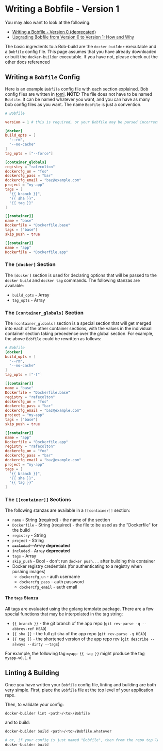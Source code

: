 # Writing a Bobfile - Version 1

You may also want to look at the following:

* [Writing a Bobfile - Version 0 (deprecated)](writing-a-bobfile-version-zero.md)
* [Upgrading Bobfile from Version 0 to Version 1: How and Why](upgrading-zero-to-one.md)

The basic ingredients to a Bob-build are the `docker-builder` executable and a
`Bobfile` config file.  This page assumes that you have already
downloaded or built the `docker-builder` executable.  If you have not, please
check out the other docs referenced

## Writing a `Bobfile` Config

Here is an example `Bobfile` config file with each section explained.
Bob config files are written in [toml](https://github.com/mojombo/toml).
**NOTE:** The file does not have to be named `Bobfile`.  It can be named
whatever you want, and you can have as many bob config files as you
want.  The name `Bobfile` is just a convention.

```toml
# Bobfile

version = 1 # this is required, or your Bobfile may be parsed incorrectly

[docker]
build_opts = [
  "--rm",
  "--no-cache"
]
tag_opts = ["--force"]

[container_globals]
registry = "rafecolton"
dockercfg_un = "foo"
dockercfg_pass = "bar"
dockercfg_email = "baz@example.com"
project = "my-app"
tags = [
  "{{ branch }}",
  "{{ sha }}",
  "{{ tag }}"
]

[[container]]
name = "base"
Dockerfile = "Dockerfile.base"
tags = ["base"]
skip_push = true

[[container]]
name = "app"
Dockerfile = "Dockerfile.app"
```

### The `[docker]` Section

The `[docker]` section is used for declaring options that will be passed
to the `docker build` and `docker tag` commands.  The following stanzas
are available:

* `build_opts` - Array
* `tag_opts` - Array

### The `[container_globals]` Section

The `[container_globals]` section is a special section that will get
merged into each of the other container sections, with the values in the
individual container section taking precedence over the global section.
For example, the above `Bobfile` could be rewritten as follows:

```toml
# Bobfile
[docker]
build_opts = [
  "--rm",
  "--no-cache"
]
tag_opts = ["-f"]

[[container]]
name = "base"
Dockerfile = "Dockerfile.base"
registry = "rafecolton"
dockercfg_un = "foo"
dockercfg_pass = "bar"
dockercfg_email = "baz@example.com"
project = "my-app"
tags = ["base"]
skip_push = true

[[container]]
name = "app"
Dockerfile = "Dockerfile.app"
registry = "rafecolton"
dockercfg_un = "foo"
dockercfg_pass = "bar"
dockercfg_email = "baz@example.com"
project = "my-app"
tags = [
  "{{ branch }}",
  "{{ sha }}",
  "{{ tag }}"
]
```

### The `[[container]]` Sections

The following stanzas are available in a `[[container]]` section:

* `name` - String (required) - the name of the section
* `Dockerfile` - String (required) - the file to be used as the
  "Dockerfile" for the build
* `registry` - String
* `project` - String
* <del>`excluded` - Array</del> **deprecated**
* <del>`included` - Array</del> **deprecated**
* `tags` - Array
* `skip_push` - Bool - don't run `docker push...` after building this
  container
* Docker registry credentials (for authenticating to a registry when pushing images)
  - `dockercfg_un` - auth username
  - `dockercfg_pass` - auth password
  - `dockercfg_email` - auth email

#### The `tags` Stanza

All tags are evaluated using the golang template package.  There are a
few special functions that may be interpolated in the tag string:

- `{{ branch }}` - the git branch of the app repo (`git rev-parse -q --abbrev-ref HEAD`)
- `{{ sha }}` - the full git sha of the app repo (`git rev-parse -q HEAD`)
- `{{ tag }}` - the shortened version of the app repo rev (`git describe --always --dirty --tags`)

For example, the following tag `myapp-{{ tag }}` might produce the tag
`myapp-v0.1.0`

## Linting &amp; Building

Once you have written your `Bobfile` config file, linting and building
are both very simple.  First, place the `Bobfile` file at the top level
of your application repo. 

Then, to validate your config:

```bash
docker-builder lint <path>/<to>/Bobfile
```

and to build:

```bash
docker-builder build <path>/<to>/Bobfile.whatever

# or, if your config is just named "Bobfile", then from the repo top level...
docker-builder build
```
